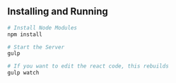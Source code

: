 ## Installing and Running

```sh
# Install Node Modules
npm install

# Start the Server
gulp

# If you want to edit the react code, this rebuilds
gulp watch
```
